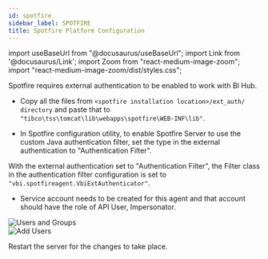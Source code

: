 ```yaml
---
id: spotfire 
sidebar_label: SPOTFIRE 
title: Spotfire Platform Configuration
---
```


import useBaseUrl from "@docusaurus/useBaseUrl";
import Link from '@docusaurus/Link';
import Zoom from "react-medium-image-zoom";
import "react-medium-image-zoom/dist/styles.css";

Spotfire requires external authentication to be enabled to work with BI Hub.

* Copy all the files from `<spotfire installation location>/ext_auth/ directory` and paste that to `"tibco\tss\tomcat\lib\webapps\spotfire\WEB-INF\lib"`.

* In Spotfire configuration utility, to enable Spotfire Server to use the custom Java authentication filter, set the type in the external authentication to "Authentication Filter".

With the external authentication set to "Authentication Filter", the Filter class in the authentication filter configuration is set to `"vbi.spotfireagent.VbiExtAuthenticator"`.

* Service account needs to be created for this agent and that account should have the role of API User, Impersonator.

<div style={{textAlign: 'center'}}>
  <Zoom>
<img alt="Users and Groups" src={useBaseUrl('/doc-images/spotfire/users-groups.png')}/>
  </Zoom>
</ div>

<div style={{textAlign: 'center'}}>
  <Zoom>
<img alt="Add Users" src={useBaseUrl('/doc-images/spotfire/add-users.png')}/>
  </Zoom>
</ div>

Restart the server for the changes to take place.

